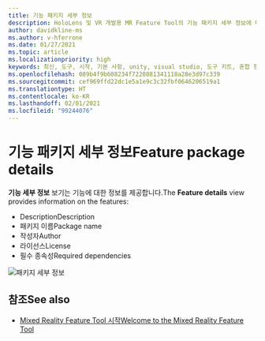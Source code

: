 ```yaml
---
title: 기능 패키지 세부 정보
description: HoloLens 및 VR 개발용 MR Feature Tool의 기능 패키지 세부 정보에 대해 알아봅니다.
author: davidkline-ms
ms.author: v-hferrone
ms.date: 01/27/2021
ms.topic: article
ms.localizationpriority: high
keywords: 최신, 도구, 시작, 기본 사항, unity, visual studio, 도구 키트, 혼합 현실 헤드셋, windows mixed reality 헤드셋, 가상 현실 헤드셋, 설치, Windows, HoloLens, 에뮬레이터, unreal, openxr
ms.openlocfilehash: 089b4f9b608234f7220881341118a28e3d97c339
ms.sourcegitcommit: cef969ffd22dc1e5a1e9c3c32fbf0646206519a1
ms.translationtype: HT
ms.contentlocale: ko-KR
ms.lasthandoff: 02/01/2021
ms.locfileid: "99244076"
---
```

# <a name="feature-package-details"></a><span data-ttu-id="09dc2-104">기능 패키지 세부 정보</span><span class="sxs-lookup"><span data-stu-id="09dc2-104">Feature package details</span></span>

<span data-ttu-id="09dc2-105">**기능 세부 정보** 보기는 기능에 대한 정보를 제공합니다.</span><span class="sxs-lookup"><span data-stu-id="09dc2-105">The **Feature details** view provides information on the features:</span></span> 
* <span data-ttu-id="09dc2-106">Description</span><span class="sxs-lookup"><span data-stu-id="09dc2-106">Description</span></span>
* <span data-ttu-id="09dc2-107">패키지 이름</span><span class="sxs-lookup"><span data-stu-id="09dc2-107">Package name</span></span>
* <span data-ttu-id="09dc2-108">작성자</span><span class="sxs-lookup"><span data-stu-id="09dc2-108">Author</span></span> 
* <span data-ttu-id="09dc2-109">라이선스</span><span class="sxs-lookup"><span data-stu-id="09dc2-109">License</span></span>
* <span data-ttu-id="09dc2-110">필수 종속성</span><span class="sxs-lookup"><span data-stu-id="09dc2-110">Required dependencies</span></span>

![패키지 세부 정보](images/FeatureToolFeatureDetails.png)

## <a name="see-also"></a><span data-ttu-id="09dc2-112">참조</span><span class="sxs-lookup"><span data-stu-id="09dc2-112">See also</span></span>

- [<span data-ttu-id="09dc2-113">Mixed Reality Feature Tool 시작</span><span class="sxs-lookup"><span data-stu-id="09dc2-113">Welcome to the Mixed Reality Feature Tool</span></span>](welcome-to-mr-feature-tool.md)
